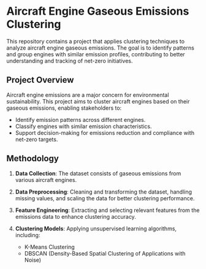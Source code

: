 # Aircraft Engine Gaseous Emissions Clustering

This repository contains a project that applies clustering techniques to analyze aircraft engine gaseous emissions. The goal is to identify patterns and group engines with similar emission profiles, contributing to better understanding and tracking of net-zero initiatives.

## Project Overview

Aircraft engine emissions are a major concern for environmental sustainability. This project aims to cluster aircraft engines based on their gaseous emissions, enabling stakeholders to:

- Identify emission patterns across different engines.
- Classify engines with similar emission characteristics.
- Support decision-making for emissions reduction and compliance with net-zero targets.

##  Methodology

1. **Data Collection**: The dataset consists of gaseous emissions from various aircraft engines.

2. **Data Preprocessing**: Cleaning and transforming the dataset, handling missing values, and scaling the data for better clustering performance.

3. **Feature Engineering**: Extracting and selecting relevant features from the emissions data to enhance clustering accuracy.

4. **Clustering Models**: Applying unsupervised learning algorithms, including:
   -  K-Means Clustering
   -  DBSCAN (Density-Based Spatial Clustering of Applications with Noise)


